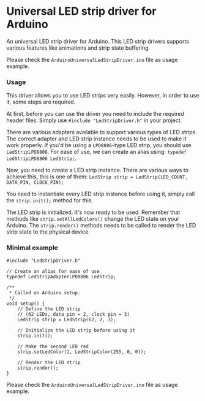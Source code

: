 # Universal LED strip driver for Arduino
An universal LED strip driver for Arduino.
This LED strip drivers supports various features like animations and strip state buffering.

Please check the `ArduinoUniversalLedStripDriver.ino` file as usage example.

### Usage
This driver allows you to use LED strips very easily. However, in order to use it, some steps are required.

At first, before you can use the driver you need to include the required header files. Simply use 
`#include "LedStripDriver.h"` in your project.

There are various adapters available to support various types of LED strips.
The correct adapter and LED strip instance needs to be used to make it work properly.
If you'd be using a `LPD8806`-type LED strip, you should use `LedStripLPD8806`.
For ease of use, we can create an alias using:
`typedef LedStripLPD8806 LedStrip;`.

Now, you need to create a LED strip instance. There are various ways to achieve this, this is one of them:
`LedStrip strip = LedStrip(LED_COUNT, DATA_PIN, CLOCK_PIN);`

You need to instantiate every LED strip instance before using it, simply call the `strip.init();` method for this.

The LED strip is initialized. It's now ready to be used. Remember that methods like `strip.setAllLedColors()` change the LED state on your Arduino.
The `strip.render()` methods needs to be called to render the LED strip state to the physical device.


### Minimal example
    #include "LedStripDriver.h"
    
    // Create an alias for ease of use
    typedef LedStripAdapterLPD8806 LedStrip;
    
    /**
     * Called on Arduino setup.
     */
    void setup() {
        // Define the LED strip
        // (62 LEDs, data pin = 2, clock pin = 3)
        LedStrip strip = LedStrip(62, 2, 3);
    
        // Initialize the LED strip before using it
        strip.init();
    
        // Make the second LED red
        strip.setLedColor(1, LedStripColor(255, 0, 0));
    
        // Render the LED strip
        strip.render();
    }

Please check the `ArduinoUniversalLedStripDriver.ino` file as usage example.